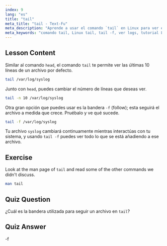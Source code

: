 ```yaml
---
index: 9
lang: "es"
title: "tail"
meta_title: "tail - Text-Fu"
meta_description: "Aprende a usar el comando `tail` en Linux para ver el final de los archivos y monitorear logs. Descubre `tail -f` para actualizaciones en tiempo real. ¡Comienza tu viaje en Linux!"
meta_keywords: "comando tail, Linux tail, tail -f, ver logs, tutorial Linux, Linux para principiantes, guía Linux"
---
```


## Lesson Content

Similar al comando `head`, el comando `tail` te permite ver las últimas 10 líneas de un archivo por defecto.

```bash
tail /var/log/syslog
```

Junto con `head`, puedes cambiar el número de líneas que deseas ver.

```bash
tail -n 10 /var/log/syslog
```

Otra gran opción que puedes usar es la bandera `-f` (follow); esta seguirá el archivo a medida que crece. Pruébalo y ve qué sucede.

```bash
tail -f /var/log/syslog
```

Tu archivo `syslog` cambiará continuamente mientras interactúas con tu sistema, y usando `tail -f` puedes ver todo lo que se está añadiendo a ese archivo.

## Exercise

Look at the man page of `tail` and read some of the other commands we didn't discuss.

```bash
man tail
```

## Quiz Question

¿Cuál es la bandera utilizada para seguir un archivo en `tail`?

## Quiz Answer

-f

